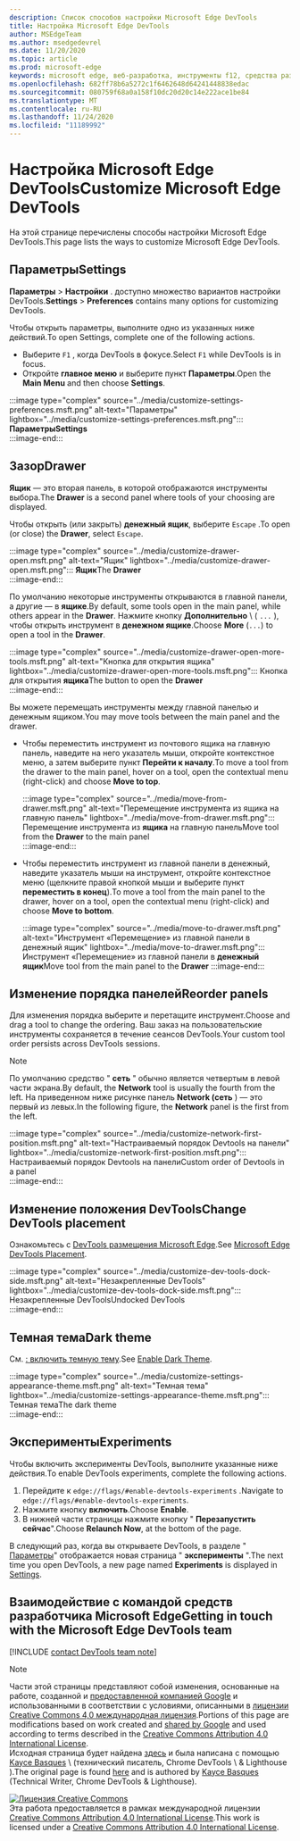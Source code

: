 ```yaml
---
description: Список способов настройки Microsoft Edge DevTools
title: Настройка Microsoft Edge DevTools
author: MSEdgeTeam
ms.author: msedgedevrel
ms.date: 11/20/2020
ms.topic: article
ms.prod: microsoft-edge
keywords: microsoft edge, веб-разработка, инструменты f12, средства разработчика
ms.openlocfilehash: 682ff78b6a5272c1f6462648d64241448838edac
ms.sourcegitcommit: 080759f68a0a158f10dc20d20c14e222ace1be84
ms.translationtype: MT
ms.contentlocale: ru-RU
ms.lasthandoff: 11/24/2020
ms.locfileid: "11189992"
---
```

<!-- Copyright Kayce Basques 

   Licensed under the Apache License, Version 2.0 (the "License");
   you may not use this file except in compliance with the License.
   You may obtain a copy of the License at

       https://www.apache.org/licenses/LICENSE-2.0

   Unless required by applicable law or agreed to in writing, software
   distributed under the License is distributed on an "AS IS" BASIS,
   WITHOUT WARRANTIES OR CONDITIONS OF ANY KIND, either express or implied.
   See the License for the specific language governing permissions and
   limitations under the License.  -->

# <span data-ttu-id="f1979-104">Настройка Microsoft Edge DevTools</span><span class="sxs-lookup"><span data-stu-id="f1979-104">Customize Microsoft Edge DevTools</span></span>  

<span data-ttu-id="f1979-105">На этой странице перечислены способы настройки Microsoft Edge DevTools.</span><span class="sxs-lookup"><span data-stu-id="f1979-105">This page lists the ways to customize Microsoft Edge DevTools.</span></span>  

## <span data-ttu-id="f1979-106">Параметры</span><span class="sxs-lookup"><span data-stu-id="f1979-106">Settings</span></span>  

<span data-ttu-id="f1979-107">**Параметры**  >  **Настройки** . доступно множество вариантов настройки DevTools.</span><span class="sxs-lookup"><span data-stu-id="f1979-107">**Settings** > **Preferences** contains many options for customizing DevTools.</span></span>  

<span data-ttu-id="f1979-108">Чтобы открыть параметры, выполните одно из указанных ниже действий.</span><span class="sxs-lookup"><span data-stu-id="f1979-108">To open Settings, complete one of the following actions.</span></span>  

*   <span data-ttu-id="f1979-109">Выберите `F1` , когда DevTools в фокусе.</span><span class="sxs-lookup"><span data-stu-id="f1979-109">Select `F1` while DevTools is in focus.</span></span>  
*   <span data-ttu-id="f1979-110">Откройте **главное меню** и выберите пункт **Параметры**.</span><span class="sxs-lookup"><span data-stu-id="f1979-110">Open the **Main Menu** and then choose **Settings**.</span></span>  
    
:::image type="complex" source="../media/customize-settings-preferences.msft.png" alt-text="Параметры" lightbox="../media/customize-settings-preferences.msft.png":::
   **<span data-ttu-id="f1979-112">Параметры</span><span class="sxs-lookup"><span data-stu-id="f1979-112">Settings</span></span>**  
:::image-end:::  

## <span data-ttu-id="f1979-113">Зазор</span><span class="sxs-lookup"><span data-stu-id="f1979-113">Drawer</span></span>  

<span data-ttu-id="f1979-114">**Ящик** — это вторая панель, в которой отображаются инструменты выбора.</span><span class="sxs-lookup"><span data-stu-id="f1979-114">The **Drawer** is a second panel where tools of your choosing are displayed.</span></span>  

<span data-ttu-id="f1979-115">Чтобы открыть (или закрыть) **денежный ящик**, выберите `Escape` .</span><span class="sxs-lookup"><span data-stu-id="f1979-115">To open \(or close\) the **Drawer**, select `Escape`.</span></span>  

:::image type="complex" source="../media/customize-drawer-open.msft.png" alt-text="Ящик" lightbox="../media/customize-drawer-open.msft.png":::
   <span data-ttu-id="f1979-117">**Ящик**</span><span class="sxs-lookup"><span data-stu-id="f1979-117">The **Drawer**</span></span>  
:::image-end:::  

<span data-ttu-id="f1979-118">По умолчанию некоторые инструменты открываются в главной панели, а другие — в **ящике**.</span><span class="sxs-lookup"><span data-stu-id="f1979-118">By default, some tools open in the main panel, while others appear in the **Drawer**.</span></span>  <span data-ttu-id="f1979-119">Нажмите кнопку **Дополнительно** \ ( `...` ), чтобы открыть инструмент в **денежном ящике**.</span><span class="sxs-lookup"><span data-stu-id="f1979-119">Choose **More** \(`...`) to open a tool in the **Drawer**.</span></span>  

:::image type="complex" source="../media/customize-drawer-open-more-tools.msft.png" alt-text="Кнопка для открытия ящика" lightbox="../media/customize-drawer-open-more-tools.msft.png":::
   <span data-ttu-id="f1979-121">Кнопка для открытия **ящика**</span><span class="sxs-lookup"><span data-stu-id="f1979-121">The button to open the **Drawer**</span></span>  
:::image-end:::  

<span data-ttu-id="f1979-122">Вы можете перемещать инструменты между главной панелью и денежным ящиком.</span><span class="sxs-lookup"><span data-stu-id="f1979-122">You may move tools between the main panel and the drawer.</span></span>  

*   <span data-ttu-id="f1979-123">Чтобы переместить инструмент из почтового ящика на главную панель, наведите на него указатель мыши, откройте контекстное меню, а затем выберите пункт **Перейти к началу**.</span><span class="sxs-lookup"><span data-stu-id="f1979-123">To move a tool from the drawer to the main panel, hover on a tool, open the contextual menu \(right-click\) and choose **Move to top**.</span></span>  
    
    :::image type="complex" source="../media/move-from-drawer.msft.png" alt-text="Перемещение инструмента из ящика на главную панель" lightbox="../media/move-from-drawer.msft.png":::
       <span data-ttu-id="f1979-125">Перемещение инструмента из **ящика** на главную панель</span><span class="sxs-lookup"><span data-stu-id="f1979-125">Move tool from the **Drawer** to the main panel</span></span>  
    :::image-end:::  
    
*   <span data-ttu-id="f1979-126">Чтобы переместить инструмент из главной панели в денежный, наведите указатель мыши на инструмент, откройте контекстное меню (щелкните правой кнопкой мыши и выберите пункт **переместить в конец**).</span><span class="sxs-lookup"><span data-stu-id="f1979-126">To move a tool from the main panel to the drawer, hover on a tool, open the contextual menu \(right-click\) and choose **Move to bottom**.</span></span>  
    
    :::image type="complex" source="../media/move-to-drawer.msft.png" alt-text="Инструмент «Перемещение» из главной панели в денежный ящик" lightbox="../media/move-to-drawer.msft.png":::
       <span data-ttu-id="f1979-128">Инструмент «Перемещение» из главной панели в **денежный ящик**</span><span class="sxs-lookup"><span data-stu-id="f1979-128">Move tool from the main panel to the **Drawer**</span></span>
    :::image-end:::  
    

## <span data-ttu-id="f1979-129">Изменение порядка панелей</span><span class="sxs-lookup"><span data-stu-id="f1979-129">Reorder panels</span></span>  

<span data-ttu-id="f1979-130">Для изменения порядка выберите и перетащите инструмент.</span><span class="sxs-lookup"><span data-stu-id="f1979-130">Choose and drag a tool to change the ordering.</span></span>  <span data-ttu-id="f1979-131">Ваш заказ на пользовательские инструменты сохраняется в течение сеансов DevTools.</span><span class="sxs-lookup"><span data-stu-id="f1979-131">Your custom tool order persists across DevTools sessions.</span></span>  

> [!NOTE]
> <span data-ttu-id="f1979-132">По умолчанию средство " **сеть** " обычно является четвертым в левой части экрана.</span><span class="sxs-lookup"><span data-stu-id="f1979-132">By default, the **Network** tool is usually the fourth from the left.</span></span>  <span data-ttu-id="f1979-133">На приведенном ниже рисунке панель **Network (сеть** ) — это первый из левых.</span><span class="sxs-lookup"><span data-stu-id="f1979-133">In the following figure, the **Network** panel is the first from the left.</span></span>  

:::image type="complex" source="../media/customize-network-first-position.msft.png" alt-text="Настраиваемый порядок Devtools на панели" lightbox="../media/customize-network-first-position.msft.png":::
   <span data-ttu-id="f1979-135">Настраиваемый порядок Devtools на панели</span><span class="sxs-lookup"><span data-stu-id="f1979-135">Custom order of Devtools in a panel</span></span>  
:::image-end:::  

## <span data-ttu-id="f1979-136">Изменение положения DevTools</span><span class="sxs-lookup"><span data-stu-id="f1979-136">Change DevTools placement</span></span>  

<span data-ttu-id="f1979-137">Ознакомьтесь с [DevTools размещения Microsoft Edge][DevToolsPlacement].</span><span class="sxs-lookup"><span data-stu-id="f1979-137">See [Microsoft Edge DevTools Placement][DevToolsPlacement].</span></span>  

:::image type="complex" source="../media/customize-dev-tools-dock-side.msft.png" alt-text="Незакрепленные DevTools" lightbox="../media/customize-dev-tools-dock-side.msft.png":::
   <span data-ttu-id="f1979-139">Незакрепленные DevTools</span><span class="sxs-lookup"><span data-stu-id="f1979-139">Undocked DevTools</span></span>  
:::image-end:::  

## <span data-ttu-id="f1979-140">Темная тема</span><span class="sxs-lookup"><span data-stu-id="f1979-140">Dark theme</span></span>  

<span data-ttu-id="f1979-141">См. [: включить темную тему][DarkTheme].</span><span class="sxs-lookup"><span data-stu-id="f1979-141">See [Enable Dark Theme][DarkTheme].</span></span>  

:::image type="complex" source="../media/customize-settings-appearance-theme.msft.png" alt-text="Темная тема" lightbox="../media/customize-settings-appearance-theme.msft.png":::
   <span data-ttu-id="f1979-143">Темная тема</span><span class="sxs-lookup"><span data-stu-id="f1979-143">The dark theme</span></span>  
:::image-end:::  

## <span data-ttu-id="f1979-144">Эксперименты</span><span class="sxs-lookup"><span data-stu-id="f1979-144">Experiments</span></span>  

<span data-ttu-id="f1979-145">Чтобы включить эксперименты DevTools, выполните указанные ниже действия.</span><span class="sxs-lookup"><span data-stu-id="f1979-145">To enable DevTools experiments, complete the following actions.</span></span>  

1.  <span data-ttu-id="f1979-146">Перейдите к `edge://flags/#enable-devtools-experiments` .</span><span class="sxs-lookup"><span data-stu-id="f1979-146">Navigate to `edge://flags/#enable-devtools-experiments`.</span></span>  
1.  <span data-ttu-id="f1979-147">Нажмите кнопку **включить**.</span><span class="sxs-lookup"><span data-stu-id="f1979-147">Choose **Enable**.</span></span>  
1.  <span data-ttu-id="f1979-148">В нижней части страницы нажмите кнопку " **Перезапустить сейчас**".</span><span class="sxs-lookup"><span data-stu-id="f1979-148">Choose **Relaunch Now**, at the bottom of the page.</span></span>  

<span data-ttu-id="f1979-149">В следующий раз, когда вы открываете DevTools, в разделе " [Параметры](#settings)" отображается новая страница " **эксперименты** ".</span><span class="sxs-lookup"><span data-stu-id="f1979-149">The next time you open DevTools, a new page named **Experiments** is displayed in [Settings](#settings).</span></span>  

## <span data-ttu-id="f1979-150">Взаимодействие с командой средств разработчика Microsoft Edge</span><span class="sxs-lookup"><span data-stu-id="f1979-150">Getting in touch with the Microsoft Edge DevTools team</span></span>  

[!INCLUDE [contact DevTools team note](../includes/contact-devtools-team-note.md)]  

<!-- image links -->  

[ImageMoreIcon]: ../media/more-icon.msft.png  

<!-- links -->  

[DevToolsPlacement]: ./placement.md "Изменение положения Microsoft Edge DevTools | Документы Microsoft"  
[DarkTheme]: ./dark-theme.md "Включить темную тему в Microsoft Edge DevTools | Документы Microsoft"  

> [!NOTE]
> <span data-ttu-id="f1979-153">Части этой страницы представляют собой изменения, основанные на работе, созданной и [предоставленной компанией Google][GoogleSitePolicies] и использованными в соответствии с условиями, описанными в [лицензии Creative Commons 4,0 международная лицензия][CCA4IL].</span><span class="sxs-lookup"><span data-stu-id="f1979-153">Portions of this page are modifications based on work created and [shared by Google][GoogleSitePolicies] and used according to terms described in the [Creative Commons Attribution 4.0 International License][CCA4IL].</span></span>  
> <span data-ttu-id="f1979-154">Исходная страница будет найдена [здесь](https://developers.google.com/web/tools/chrome-devtools/customize/index) и была написана с помощью [Kayce Basques][KayceBasques] \ (технический писатель, Chrome DevTools \ & Lighthouse \).</span><span class="sxs-lookup"><span data-stu-id="f1979-154">The original page is found [here](https://developers.google.com/web/tools/chrome-devtools/customize/index) and is authored by [Kayce Basques][KayceBasques] \(Technical Writer, Chrome DevTools \& Lighthouse\).</span></span>  

[![Лицензия Creative Commons][CCby4Image]][CCA4IL]  
<span data-ttu-id="f1979-156">Эта работа предоставляется в рамках международной лицензии [Creative Commons Attribution 4.0 International License][CCA4IL].</span><span class="sxs-lookup"><span data-stu-id="f1979-156">This work is licensed under a [Creative Commons Attribution 4.0 International License][CCA4IL].</span></span>  

[CCA4IL]: https://creativecommons.org/licenses/by/4.0  
[CCby4Image]: https://i.creativecommons.org/l/by/4.0/88x31.png  
[GoogleSitePolicies]: https://developers.google.com/terms/site-policies  
[KayceBasques]: https://developers.google.com/web/resources/contributors/kaycebasques  
